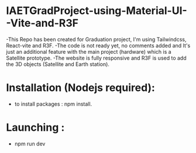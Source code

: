 # IAETGradProject-using-Material-UI--Vite-and-R3F
-This Repo has been created for Graduation project, I'm using Tailwindcss, React-vite and R3F.
-The code is not ready yet, no comments added and It's just an additional feature with the main project (hardware) which is a Satellite prototype.
-The website is fully responsive and R3F is used to add the 3D objects (Satellite and Earth station).

# Installation (Nodejs required):
- to install packages : npm install.
# Launching : 
- npm run dev

